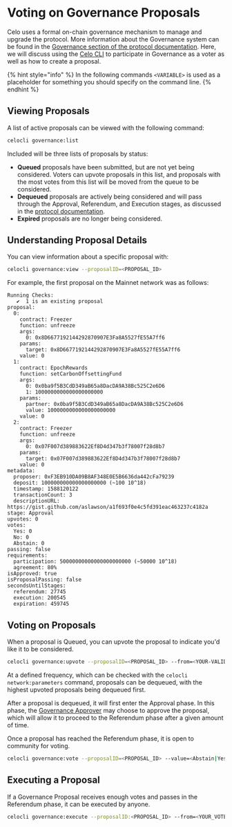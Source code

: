 # Voting on Governance Proposals

Celo uses a formal on-chain governance mechanism to manage and upgrade the protocol. More information about the Governance system can be found in the [Governance section of the protocol documentation](../celo-codebase/protocol/governance.md).
Here, we will discuss using the [Celo CLI](../command-line-interface/introduction.md) to participate in Governance as a voter as well as how to create a proposal.

{% hint style="info" %}
In the following commands `<VARIABLE>` is used as a placeholder for something you should specify on the command line.
{% endhint %}

## Viewing Proposals

A list of active proposals can be viewed with the following command:

```bash
celocli governance:list
```

Included will be three lists of proposals by status:
* **Queued** proposals have been submitted, but are not yet being considered. Voters can upvote proposals in this list, and proposals with the most votes from this list will be moved from the queue to be considered.
* **Dequeued** proposals are actively being considered and will pass through the Approval, Referendum, and Execution stages, as discussed in the [protocol documentation](../celo-codebase/protocol/governance.md).
* **Expired** proposals are no longer being considered.

## Understanding Proposal Details

You can view information about a specific proposal with:

```bash
celocli governance:view --proposalID=<PROPOSAL_ID>
```

For example, the first proposal on the Mainnet network was as follows:

```
Running Checks:
   ✔  1 is an existing proposal
proposal:
  0:
    contract: Freezer
    function: unfreeze
    args:
      0: 0x8D6677192144292870907E3Fa8A5527fE55A7ff6
    params:
      target: 0x8D6677192144292870907E3Fa8A5527fE55A7ff6
    value: 0
  1:
    contract: EpochRewards
    function: setCarbonOffsettingFund
    args:
      0: 0x0ba9f5B3CdD349aB65a8DacDA9A38Bc525C2e6D6
      1: 1000000000000000000000
    params:
      partner: 0x0ba9f5B3CdD349aB65a8DacDA9A38Bc525C2e6D6
      value: 1000000000000000000000
    value: 0
  2:
    contract: Freezer
    function: unfreeze
    args:
      0: 0x07F007d389883622Ef8D4d347b3f78007f28d8b7
    params:
      target: 0x07F007d389883622Ef8D4d347b3f78007f28d8b7
    value: 0
metadata:
  proposer: 0xF3EB910DA09B8AF348E0E5B6636da442cFa79239
  deposit: 100000000000000000000 (~100 10^18)
  timestamp: 1588120122
  transactionCount: 3
  descriptionURL: https://gist.github.com/aslawson/a1f693f0e4c5fd391eac463237c4182a
stage: Approval
upvotes: 0
votes:
  Yes: 0
  No: 0
  Abstain: 0
passing: false
requirements:
  participation: 50000000000000000000000 (~50000 10^18)
  agreement: 80%
isApproved: true
isProposalPassing: false
secondsUntilStages:
  referendum: 27745
  execution: 200545
  expiration: 459745
```

<!-- TODO Details of proposal -->

## Voting on Proposals

When a proposal is Queued, you can upvote the proposal to indicate you'd like it to be considered.

```bash
celocli governance:upvote --proposalID=<PROPOSAL_ID> --from=<YOUR-VALIDATOR-VOTE-SIGNER-ADDRESS>
```

At a defined frequency, which can be checked with the `celocli network:parameters` command, proposals can be dequeued, with the highest upvoted proposals being dequeued first.

After a proposal is dequeued, it will first enter the Approval phase. In this phase, the [Governance Approver](../celo-codebase/protocol/governance.md#approval) may choose to approve the proposal, which will allow it to proceed to the Referendum phase after a given amount of time.

Once a proposal has reached the Referendum phase, it is open to community for voting. 

```bash
celocli governance:vote --proposalID=<PROPOSAL_ID> --value=<Abstain|Yes|No> --from=<YOUR-VALIDATOR-VOTE-SIGNER-ADDRESS>
```

## Executing a Proposal

If a Governance Proposal receives enough votes and passes in the Referendum phase, it can be executed by anyone.

```bash
celocli governance:execute --proposalID:<PROPOSAL_ID> --from=<YOUR_VOTER_ADDRESS>
```

<!--
## Creating a Proposal

{% hint style="warning" %}
**Under construction** guide to creating a proposal is coming soon
{% endhint %}
-->
